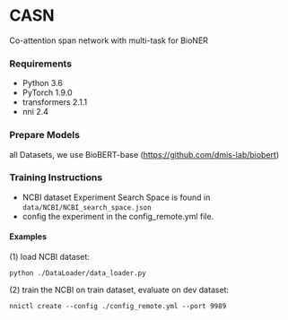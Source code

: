 # CASN
Co-attention span network with multi-task for BioNER  

### Requirements
* Python 3.6
* PyTorch 1.9.0
*  transformers 2.1.1  
*  nni 2.4
  
### Prepare Models
all Datasets, we use BioBERT-base (https://github.com/dmis-lab/biobert)

### Training Instructions
  * NCBI dataset Experiment  Search Space is found in `data/NCBI/NCBI_search_space.json` 
  * config the experiment in the config_remote.yml file.
  
#### Examples
(1) load NCBI dataset:
```
python ./DataLoader/data_loader.py

```

(2) train the NCBI on train dataset, evaluate on dev dataset:
```
nnictl create --config ./config_remote.yml --port 9989
```
  


